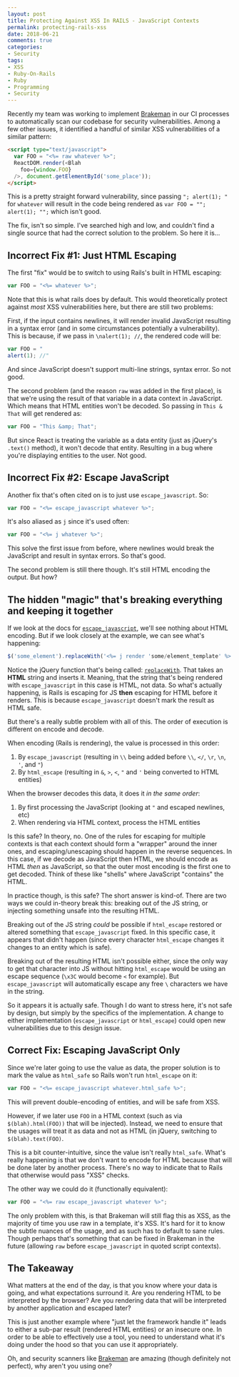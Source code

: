```yaml
---
layout: post
title: Protecting Against XSS In RAILS - JavaScript Contexts
permalink: protecting-rails-xss
date: 2018-06-21
comments: true
categories:
- Security
tags:
- XSS
- Ruby-On-Rails
- Ruby
- Programming
- Security
---
```

Recently my team was working to implement [Brakeman](https://github.com/presidentbeef/brakeman) in our CI processes to automatically scan our codebase for security vulnerabilities. Among a few other issues, it identified a handful of similar XSS vulnerabilities of a similar pattern:

```html
<script type="text/javascript">
  var FOO = "<%= raw whatever %>";
  ReactDOM.render(<Blah
    foo={window.FOO}
  />, document.getElementById('some_place'));
</script>
```

This is a pretty straight forward vulnerability, since passing `"; alert(1); "` for `whatever` will result in the code being rendered as `var FOO = ""; alert(1); "";` which isn't good.

The fix, isn't so simple. I've searched high and low, and couldn't find a single source that had the correct solution to the problem. So here it is...
<!--more-->

## Incorrect Fix #1: Just HTML Escaping

The first "fix" would be to switch to using Rails's built in HTML escaping:

```javascript
var FOO = "<%= whatever %>";
```

Note that this is what rails does by default. This would theoretically protect against *most* XSS vulnerabilities here, but there are still two problems:

First, if the input contains newlines, it will render invalid JavaScript resulting in a syntax error (and in some circumstances potentially a vulnerability). This is because, if we pass in `\nalert(1); //`, the rendered code will be:

```javascript
var FOO = "
alert(1); //"
```

And since JavaScript doesn't support multi-line strings, syntax error. So not good.

The second problem (and the reason `raw` was added in the first place), is that we're using the result of that variable in a data context in JavaScript. Which means that HTML entities won't be decoded. So passing in `This & That` will get rendered as:

```javascript
var FOO = "This &amp; That";
```

But since React is treating the variable as a data entity (just as jQuery's `.text()` method), it won't decode that entity. Resulting in a bug where you're displaying entities to the user. Not good.

## Incorrect Fix #2: Escape JavaScript

Another fix that's often cited on is to just use `escape_javascript`. So:

```javascript
var FOO = "<%= escape_javascript whatever %>";
```

It's also aliased as `j` since it's used often:

```javascript
var FOO = "<%= j whatever %>";
```

This solve the first issue from before, where newlines would break the JavaScript and result in syntax errors. So that's good.

The second problem is still there though. It's still HTML encoding the output. But how?

## The hidden "magic" that's breaking everything and keeping it together

If we look at the docs for [`escape_javascript`](http://api.rubyonrails.org/classes/ActionView/Helpers/JavaScriptHelper.html), we'll see nothing about HTML encoding. But if we look closely at the example, we can see what's happening:

```javascript
$('some_element').replaceWith('<%= j render 'some/element_template' %>');
```

Notice the jQuery function that's being called: [`replaceWith`](https://api.jquery.com/replacewith/). That takes an **HTML** string and inserts it. Meaning, that the string that's being rendered with `escape_javascript` in this case is HTML, not data. So what's actually happening, is Rails is escaping for JS **then** escaping for HTML before it renders. This is because `escape_javascript` doesn't mark the result as HTML safe.

But there's a really subtle problem with all of this. The order of execution is different on encode and decode.

When encoding (Rails is rendering), the value is processed in this order:

 1. By `escape_javascript` (resulting in `\\` being added before `\\`, `</`, `\r`, `\n`, `'`, and `"`)
 2. By `html_escape` (resulting in `&`, `>`, `<`, `"` and `'` being converted to HTML entities)

When the browser decodes this data, it does it *in the same order*:

 1. By first processing the JavaScript (looking at `"` and escaped newlines, etc)
 2. When rendering via HTML context, process the HTML entities

Is this safe? In theory, no. One of the rules for escaping for multiple contexts is that each context should form a "wrapper" around the inner ones, and escaping/unescaping should happen in the reverse sequences. In this case, if we decode as JavaScript then HTML, we should encode as HTML *then* as JavaScript, so that the outer most encoding is the first one to get decoded. Think of these like "shells" where JavaScript "contains" the HTML.

In practice though, is this safe? The short answer is kind-of. There are two ways we could in-theory break this: breaking out of the JS string, or injecting something unsafe into the resulting HTML. 

Breaking out of the JS string *could* be possible if `html_escape` restored or altered something that `escape_javascript` fixed. In this specific case, it appears that didn't happen (since every character `html_escape` changes it changes to an entity which is safe).

Breaking out of the resulting HTML isn't possible either, since the only way to get that character into JS without hitting `html_escape` would be using an escape sequence (`\x3C` would become `<` for example). But `escape_javascript` will automatically escape any free `\` characters we have in the string.

So it appears it is actually safe. Though I do want to stress here, it's not safe by design, but simply by the specifics of the implementation. A change to either implementation (`escape_javascript` or `html_escape`) could open new vulnerabilities due to this design issue.

## Correct Fix: Escaping JavaScript Only

Since we're later going to use the value as data, the proper solution is to mark the value as `html_safe` so Rails won't run `html_escape` on it:

```javascript
var FOO = "<%= escape_javascript whatever.html_safe %>";
```

This will prevent double-encoding of entities, and will be safe from XSS.

However, if we later use `FOO` in a HTML context (such as via `$(blah).html(FOO))` that will be injected). Instead, we need to ensure that the usages will treat it as data and not as HTML (in jQuery, switching to `$(blah).text(FOO)`. 

This is a bit counter-intuitive, since the value isn't really `html_safe`. What's really happening is that we don't want to encode for HTML because that will be done later by another process. There's no way to indicate that to Rails that otherwise would pass "XSS" checks. 

The other way we could do it (functionally equivalent):

```javascript
var FOO = "<%= raw escape_javascript whatever %>";
```

The only problem with this, is that Brakeman will still flag this as XSS, as the majority of time you use raw in a template, it's XSS. It's hard for it to know the subtle nuances of the usage, and as such has to default to sane rules. Though perhaps that's something that can be fixed in Brakeman in the future (allowing `raw` before `escape_javascript` in quoted script contexts).

## The Takeaway

What matters at the end of the day, is that you know where your data is going, and what expectations surround it. Are you rendering HTML to be interpreted by the browser? Are you rendering data that will be interpreted by another application and escaped later?

This is just another example where "just let the framework handle it" leads to either a sub-par result (rendered HTML entities) or an insecure one. In order to be able to effectively use a tool, you need to understand what it's doing under the hood so that you can use it appropriately.

Oh, and security scanners like [Brakeman](https://github.com/presidentbeef/brakeman) are amazing (though definitely not perfect), why aren't you using one?

